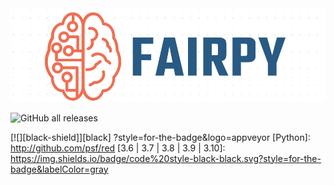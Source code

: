 <div align="center">
  <img src="/images/Fairpy_Logo.png">
</div>

![GitHub all releases](https://img.shields.io/github/downloads/HrishikeshVish/LMFairnessToolkit/total)

[![][black-shield]][black]
?style=for-the-badge&logo=appveyor
[Python]: http://github.com/psf/red
[3.6 | 3.7 | 3.8 | 3.9 | 3.10]: https://img.shields.io/badge/code%20style-black-black.svg?style=for-the-badge&labelColor=gray
